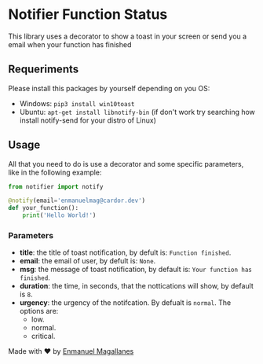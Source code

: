 # Notifier Function Status
This library uses a decorator to show a toast in your screen or send you a email when your function has finished

## Requeriments

Please install this packages by yourself depending on you OS:

- Windows: ```pip3 install win10toast```
- Ubuntu: ```apt-get install libnotify-bin``` (if don't work try searching how install notify-send for your distro of Linux)

## Usage

All that you need to do is use a decorator and some specific parameters, like in the following example:

```python
from notifier import notify

@notify(email='enmanuelmag@cardor.dev')
def your_function():
    print('Hello World!')
```

### Parameters

- **title**: the title of toast notification, by defult is: `Function finished`.
- **email**: the email of user, by defult is: `None`.
- **msg**: the message of toast notification, by default is: `Your function has finished`.
- **duration**: the time, in seconds, that the nottications will show, by default is `8`.
- **urgency**: the urgency of the notifcation. By defualt is `normal`. The options are:
  - low.
  - normal.
  - critical.

Made with ❤️ by [Enmanuel Magallanes](https://cardor.dev)
